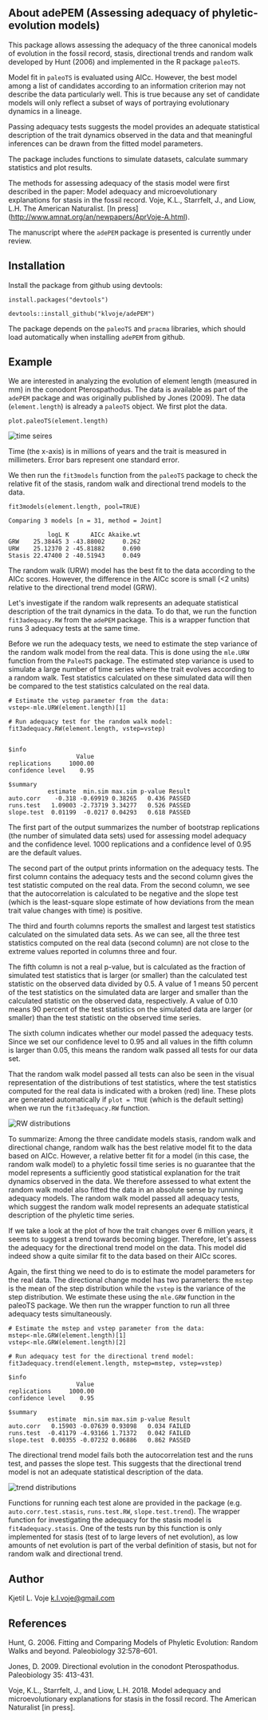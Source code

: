 ## About adePEM (Assessing adequacy of phyletic-evolution models) 

This package allows assessing the adequacy of the three canonical models of evolution in the fossil record, stasis, directional trends and random walk developed by Hunt (2006) and implemented in the R package `paleoTS`.  

Model fit in `paleoTS` is evaluated using AICc. However, the best model among a list of candidates according to an information criterion may not describe the data particularly well. This is true because any set of candidate models will only reflect a subset of ways of portraying evolutionary dynamics in a lineage. 

Passing adequacy tests suggests the model provides an adequate statistical description of the trait dynamics observed in the data and that meaningful inferences can be drawn from the fitted model parameters. 

The package includes functions to simulate datasets, calculate summary statistics and plot results. 

The methods for assessing adequacy of the stasis model were first described in the paper: Model adequacy and microevolutionary explanations for stasis in the fossil record. Voje, K.L., Starrfelt, J., and Liow, L.H. The American Naturalist. [In press] (http://www.amnat.org/an/newpapers/AprVoje-A.html).

The manuscript where the `adePEM` package is presented is currently under review.


## Installation

Install the package from github using devtools:

```
install.packages("devtools")

devtools::install_github("klvoje/adePEM")
```

The package depends on the `paleoTS` and `pracma` libraries, which should load automatically when installing `adePEM` from github.


## Example

We are interested in analyzing the evolution of element length (measured in mm) in the conodont Pterospathodus. The data is available as part of the `adePEM` package and was originally published by Jones (2009). The data (`element.length`) is already a `paleoTS` object. We first plot the data. 

```
plot.paleoTS(element.length)
```
![time seires](https://github.com/klvoje/adePEM/blob/master/extra/time.series.png)

Time (the x-axis) is in millions of years and the trait is measured in millimeters. Error bars represent one standard error.

We then run the `fit3models` function from the `paleoTS` package to check the relative fit of the stasis, random walk and directional trend models to the data.
```
fit3models(element.length, pool=TRUE)

Comparing 3 models [n = 31, method = Joint]

           logL K      AICc Akaike.wt
GRW    25.38445 3 -43.88002     0.262
URW    25.12370 2 -45.81882     0.690
Stasis 22.47400 2 -40.51943     0.049
```

The random walk (URW) model has the best fit to the data according to the AICc scores. However, the difference in the AICc score is small (<2 units) relative to the directional trend model (GRW). 

Let's investigate if the random walk represents an adequate statistical description of the trait dynamics in the data. To do that, we run the function `fit3adequacy.RW` from the `adePEM` package. This is a wrapper function that runs 3 adequacy tests at the same time. 

Before we run the adequacy tests, we need to estimate the step variance of the random walk model from the real data. This is done using the `mle.URW` function from the `PaleoTS` package. The estimated step variance is used to simulate a large number of time series where the trait evolves according to a random walk. Test statistics calculated on these simulated data will then be compared to the test statistics calculated on the real data.  
```
# Estimate the vstep parameter from the data:
vstep<-mle.URW(element.length)[1]

# Run adequacy test for the random walk model:
fit3adequacy.RW(element.length, vstep=vstep)


$info
                   Value
replications     1000.00
confidence level    0.95

$summary
           estimate  min.sim max.sim p-value Result
auto.corr    -0.318 -0.69919 0.38265   0.436 PASSED
runs.test   1.09003 -2.73719 3.34277   0.526 PASSED
slope.test  0.01199  -0.0217 0.04293   0.618 PASSED
```

The first part of the output summarizes the number of bootstrap replications (the number of simulated data sets) used for assessing model adequacy and the confidence level. 1000 replications and a confidence level of 0.95 are the default values.

The second part of the output prints information on the adequacy tests. The first column contains the adequacy tests and the second column gives the test statistic computed on the real data. From the second column, we see that the autocorrelation is calculated to be negative and the slope test (which is the least-square slope estimate of how deviations from the mean trait value changes with time) is positive. 

The third and fourth columns reports the smallest and largest test statistics calculated on the simulated data sets. As we can see, all the three test statistics computed on the real data (second column) are not close to the extreme values reported in columns three and four. 

The fifth column is not a real p-value, but is calculated as the fraction of simulated test statistics that is larger (or smaller) than the calculated test statistic on the observed data divided by 0.5. A value of 1 means 50 percent of the test statistics on the simulated data are larger and smaller than the calculated statistic on the observed data, respectively. A value of 0.10 means 90 percent of the test statistics on the simulated data are larger (or smaller) than the test statistic on the observed time series. 

The sixth column indicates whether our model passed the adequacy tests. Since we set our confidence level to 0.95 and all values in the fifth column is larger than 0.05, this means the random walk passed all tests for our data set. 

That the random walk model passed all tests can also be seen in the visual representation of the distributions of test statistics, where the test statistics computed for the real data is indicated with a broken (red) line. These plots are generated automatically if `plot = TRUE` (which is the default setting) when we run the `fit3adequacy.RW` function.   

![RW distributions](https://github.com/klvoje/adePEM/blob/master/extra/adequacy.bm.png)


To summarize: Among the three candidate models stasis, random walk and directional change, random walk has the best relative model fit to the data based on AICc. However, a relative better fit for a model (in this case, the random walk model) to a phyletic fossil time series is no guarantee that the model represents a sufficiently good statistical explanation for the trait dynamics observed in the data. We therefore assessed to what extent the random walk model also fitted the data in an absolute sense by running adequacy models. The random walk model passed all adequacy tests, which suggest the random walk model represents an adequate statistical description of the phyletic time series.

If we take a look at the plot of how the trait changes over 6 million years, it seems to suggest a trend towards becoming bigger. Therefore, let's assess the adequacy for the directional trend model on the data. This model did indeed show a quite similar fit to the data based on their AICc scores. 
     
Again, the first thing we need to do is to estimate the model parameters for the real data. The directional change model has two parameters: the `mstep` is the mean of the step distribution while the `vstep` is the variance of the step distribution. We estimate these using the `mle.GRW` function in the paleoTS package. We then run the wrapper function to run all three adequacy tests simultaneously.
```
# Estimate the mstep and vstep parameter from the data:
mstep<-mle.GRW(element.length)[1]
vstep<-mle.GRW(element.length)[2]

# Run adequacy test for the directional trend model:
fit3adequacy.trend(element.length, mstep=mstep, vstep=vstep)

$info
                   Value
replications     1000.00
confidence level    0.95

$summary
           estimate  min.sim max.sim p-value Result
auto.corr   0.15903 -0.07639 0.93098   0.034 FAILED
runs.test  -0.41179 -4.93166 1.71372   0.042 FAILED
slope.test  0.00355 -0.07232 0.06886   0.862 PASSED
```
The directional trend model fails both the autocorrelation test and the runs test, and passes the slope test. This suggests that the directional trend model is not an adequate statistical description of the data.

![trend distributions](https://github.com/klvoje/adePEM/blob/master/extra/adequacy.trend.png)

Functions for running each test alone are provided in the package (e.g. `auto.corr.test.stasis`, `runs.test.RW`, `slope.test.trend`). The wrapper function for investigating the adequacy for the stasis model is `fit4adequacy.stasis`. One of the tests run by this function is only implemented for stasis (test of to large levers of net evolution), as low amounts of net evolution is part of the verbal definition of stasis, but not for random walk and directional trend.


## Author

Kjetil L. Voje <k.l.voje@gmail.com>


## References

Hunt, G. 2006. Fitting and Comparing Models of Phyletic Evolution: Random Walks and beyond. Paleobiology 32:578–601. 

Jones, D. 2009. Directional evolution in the conodont Pterospathodus. Paleobiology 35: 413-431.

Voje, K.L., Starrfelt, J., and Liow, L.H. 2018. Model adequacy and microevolutionary explanations for stasis in the fossil record. The American Naturalist [in press].

